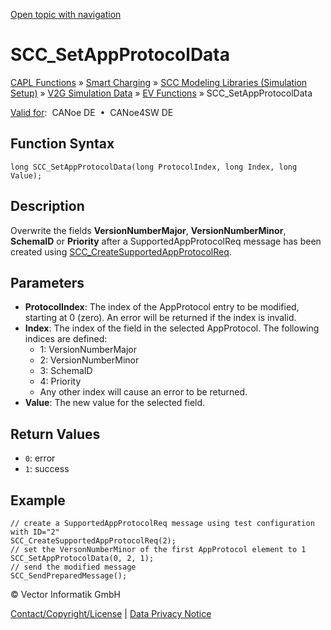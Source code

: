 [Open topic with navigation](../../../../../CANoeDEFamily.htm#Topics/CAPLFunctions/SmartCharging/Functions/CAPLfunctionSCCSetAppProtocolData.md)

# SCC_SetAppProtocolData

[CAPL Functions](../../CAPLfunctions.md) » [Smart Charging](../CAPLFunctionsSmartChargingOverview.md) » [SCC Modeling Libraries (Simulation Setup)](../CAPLFunctionsSmartChargingOverview.md#BMNodeayerDLL) » [V2G Simulation Data](../CAPLFunctionsSmartChargingOverview.md#V2GSimDataWrite) » [EV Functions](../CAPLFunctionsSmartChargingOverview.md#V2GSimDataWrite) » SCC_SetAppProtocolData

[Valid for](../../../Shared/FeatureAvailability.md):  CANoe DE  •  CANoe4SW DE

## Function Syntax

```plaintext
long SCC_SetAppProtocolData(long ProtocolIndex, long Index, long Value);
```

## Description

Overwrite the fields **VersionNumberMajor**, **VersionNumberMinor**, **SchemaID** or **Priority** after a SupportedAppProtocolReq message has been created using [SCC_CreateSupportedAppProtocolReq](CAPLfunctionSCCCreateSupportedAppProtocolReq.md).

## Parameters

- **ProtocolIndex**: The index of the AppProtocol entry to be modified, starting at 0 (zero). An error will be returned if the index is invalid.
- **Index**: The index of the field in the selected AppProtocol. The following indices are defined:
  - 1: VersionNumberMajor
  - 2: VersionNumberMinor
  - 3: SchemaID
  - 4: Priority
  - Any other index will cause an error to be returned.
- **Value**: The new value for the selected field.

## Return Values

- `0`: error
- `1`: success

## Example

```plaintext
// create a SupportedAppProtocolReq message using test configuration with ID="2"
SCC_CreateSupportedAppProtocolReq(2);
// set the VersonNumberMinor of the first AppProtocol element to 1
SCC_SetAppProtocolData(0, 2, 1);
// send the modified message
SCC_SendPreparedMessage();
```

© Vector Informatik GmbH

[Contact/Copyright/License](../../../Shared/ContactCopyrightLicense.md) | [Data Privacy Notice](https://www.vector.com/int/en/company/get-info/privacy-policy/)
